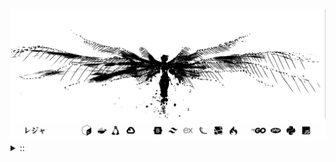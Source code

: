 <img src="./banner.png">
<details><summary> :: </summary>
<!--START_SECTION:waka-->

```
From: 09 August 2024 - To: 02 August 2025

Total Time: 1,674 hrs 48 mins

Python                     414 hrs 25 mins //////-------------------   22.87 %
PHP                        349 hrs 4 mins  /////--------------------   19.27 %
Markdown                   219 hrs 19 mins ///----------------------   12.11 %
Other                      137 hrs         //-----------------------   07.56 %
```

<!--END_SECTION:waka-->
</details>
